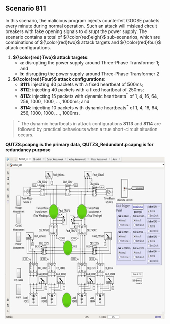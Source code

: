 ## Scenario 811
In this scenario, the malicious program injects counterfeit GOOSE packets every minute during normal operation. Such an attack will mislead circuit breakers with fake opening signals to disrupt the power supply. The scenario contains a total of ${\color{red}eight}$ sub-scenarios, which are combinations of ${\color{red}two}$ attack targets and ${\color{red}four}$ attack configurations.
1. **${\color{red}Two}$ attack targets**: 
   - **a**: disrupting the power supply around Three-Phase Transformer 1; and 
   - **b**: disrupting the power supply around Three-Phase Transformer 2
2. **${\color{red}Four}$ attack configurations**:
   - **8111**: injecting 40 packets with a fixed heartbeat of 500ms;
   - **8112**: injecting 40 packets with a fixed heartbeat of 250ms;
   - **8113**: injecting 15 packets with dynamic heartbeats<sup>*</sup> of 1, 4, 16, 64, 256, 1000, 1000, ..., 1000ms; and
   - **8114**: injecting 10 packets with dynamic heartbeats<sup>*</sup> of 1, 4, 16, 64, 256, 1000, 1000, ..., 1000ms.

> <sup>*</sup> The dynamic heartbeats in attack configurations **8113** and **8114** are followed by practical behaviours when a true short-circuit situation occurs.

**QUTZS.pcapng is the primary data, QUTZS_Redundant.pcapng is for redundancy purpose**

<img src="https://github.com/CSCRC-SCREED/QUT-ZSS-2023/blob/main/PrimaryPlant.jpg" alt="" width="800" height="510" />
